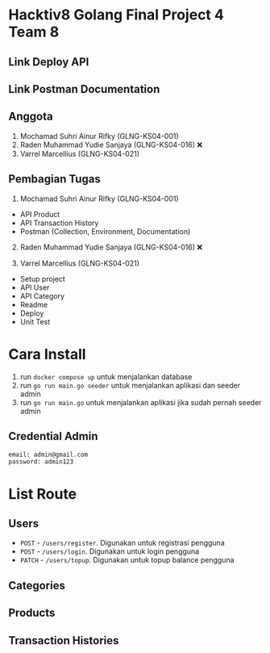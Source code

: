 # Hacktiv8 Golang Final Project 4 Team 8

## Link Deploy API

## Link Postman Documentation

## Anggota

1. Mochamad Suhri Ainur Rifky (GLNG-KS04-001)
2. Raden Muhammad Yudie Sanjaya (GLNG-KS04-016) :x:
3. Varrel Marcellius (GLNG-KS04-021)

## Pembagian Tugas

1. Mochamad Suhri Ainur Rifky (GLNG-KS04-001)

- API Product
- API Transaction History
- Postman (Collection, Environment, Documentation)

2. Raden Muhammad Yudie Sanjaya (GLNG-KS04-016) :x:


3. Varrel Marcellius (GLNG-KS04-021)

- Setup project
- API User
- API Category
- Readme
- Deploy
- Unit Test

# Cara Install

1. run `docker compose up` untuk menjalankan database
2. run `go run main.go seeder` untuk menjalankan aplikasi dan seeder admin
3. run `go run main.go` untuk menjalankan aplikasi jika sudah pernah seeder admin

## Credential Admin
```
email: admin@gmail.com
password: admin123
```

# List Route

## Users

- `POST` - `/users/register`. Digunakan untuk registrasi pengguna
- `POST` - `/users/login`. Digunakan untuk login pengguna
- `PATCH` - `/users/topup`. Digunakan untuk topup balance pengguna

## Categories

## Products

## Transaction Histories